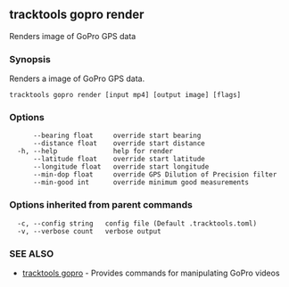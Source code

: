## tracktools gopro render

Renders image of GoPro GPS data

### Synopsis

Renders a image of GoPro GPS data.

```
tracktools gopro render [input mp4] [output image] [flags]
```

### Options

```
      --bearing float     override start bearing
      --distance float    override start distance
  -h, --help              help for render
      --latitude float    override start latitude
      --longitude float   override start longitude
      --min-dop float     override GPS Dilution of Precision filter
      --min-good int      override minimum good measurements
```

### Options inherited from parent commands

```
  -c, --config string   config file (Default .tracktools.toml)
  -v, --verbose count   verbose output
```

### SEE ALSO

* [tracktools gopro](tracktools_gopro.md)	 - Provides commands for manipulating GoPro videos

